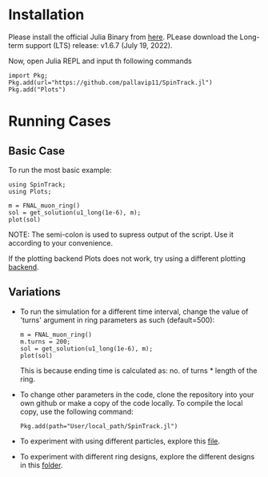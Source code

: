 # Installation

Please install the official Julia Binary from [here](https://julialang.org/downloads/). PLease download the Long-term support (LTS) release: v1.6.7 (July 19, 2022).

Now, open Julia REPL and input th following commands

``` 
import Pkg;
Pkg.add(url="https://github.com/pallavip11/SpinTrack.jl")
Pkg.add("Plots")
```
# Running Cases

## Basic Case

To run the most basic example:

``` 
using SpinTrack;
using Plots;

m = FNAL_muon_ring()
sol = get_solution(u1_long(1e-6), m);
plot(sol)
```
NOTE: The semi-colon is used to supress output of the script. Use it according to your convenience.

If the plotting backend Plots does not work, try using a different plotting [backend](https://docs.juliaplots.org/latest/backends/). 
## Variations

- To run the simulation for a different time interval, change the value of 'turns' argument in ring parameters as such (default=500):
  ``` 
  m = FNAL_muon_ring()
  m.turns = 200;
  sol = get_solution(u1_long(1e-6), m);
  plot(sol)
  ```  
  This is because ending time is calculated as: no. of turns * length of the ring.
  
- To change other parameters in the code, clone the repository into your own github or make a copy of the code locally. To compile the local copy, use the   following command:
  ``` 
  Pkg.add(path="User/local_path/SpinTrack.jl")
  ```  
- To experiment with using different particles, explore this [file](src/particles.jl).
- To experiment with different ring designs, explore the different designs in this [folder](src/ring_designs).

